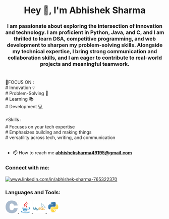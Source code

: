 <h1 align="center">Hey 👋, I'm Abhishek Sharma</h1>
<h3 align="center">I am passionate about exploring the intersection of innovation and technology. I am proficient in Python, Java, and C, and I am thrilled to learn DSA, competitive programming, and web development to sharpen my problem-solving skills. Alongside my technical expertise, I bring strong communication and collaboration skills, and I am eager to contribute to real-world projects and meaningful teamwork.</h3>

<h1 align="left"></h1>

###

<p align="left"></p>

###

<h2 align="left"></h2>

###

<p align="left">🎯FOCUS ON :<br># Innovation 💡 <br># Problem-Solving 🧩 <br># Learning 📚 <br># Development 💻<br><br>⚡Skills :<br># Focuses on your tech expertise <br># Emphasizes building and making things <br># versatility across tech, writing, and communication</p>

###

<h2 align="left"></h2>

###

<div align="left">
</div>

###

- 📫 How to reach me **abhisheksharma49195@gmail.com**

<h3 align="left">Connect with me:</h3>
<p align="left">
<a href="https://linkedin.com/in/www.linkedin.com/in/abhishek-sharma-765322370" target="blank"><img align="center" src="https://raw.githubusercontent.com/rahuldkjain/github-profile-readme-generator/master/src/images/icons/Social/linked-in-alt.svg" alt="www.linkedin.com/in/abhishek-sharma-765322370" height="30" width="40" /></a>
</p>

<h3 align="left">Languages and Tools:</h3>
<p align="left"> <a href="https://www.cprogramming.com/" target="_blank" rel="noreferrer"> <img src="https://raw.githubusercontent.com/devicons/devicon/master/icons/c/c-original.svg" alt="c" width="40" height="40"/> </a> <a href="https://www.java.com" target="_blank" rel="noreferrer"> <img src="https://raw.githubusercontent.com/devicons/devicon/master/icons/java/java-original.svg" alt="java" width="40" height="40"/> </a> <a href="https://www.mysql.com/" target="_blank" rel="noreferrer"> <img src="https://raw.githubusercontent.com/devicons/devicon/master/icons/mysql/mysql-original-wordmark.svg" alt="mysql" width="40" height="40"/> </a> <a href="https://www.python.org" target="_blank" rel="noreferrer"> <img src="https://raw.githubusercontent.com/devicons/devicon/master/icons/python/python-original.svg" alt="python" width="40" height="40"/> </a> </p>
